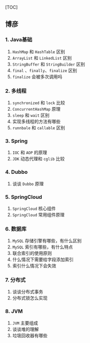[TOC]

## 博彦

### 1. Java基础

1. `HashMap` 和 `HashTable` 区别
2. `ArrayList` 和 `LinkedList` 区别
3. `StringBuffer` 和 `StringBuilder` 区别
4. `final` 、`finally`、`finalize` 区别
5. `finalize` 会被多次调用吗

### 2. 多线程

1. `synchronized` 和 `lock` 比较
2. `ConcurrentHashMap` 原理
3. `sleep` 和 `wait` 区别
4. 实现多线程的方法有哪些
5. `runnbale` 和 `callable` 区别

### 3. Spring

1. `IOC` 和 `AOP` 的原理
2. `JDK` 动态代理和 `cglib` 比较

### 4. Dubbo

1. 谈谈 `Dubbo` 原理

### 5. SpringCloud

1. `SpringCloud` 核心组件
2. `SpringCloud` 常用组件原理

### 6. 数据库

1. `MySQL` 存储引擎有哪些，有什么区别
2. `MySQL` 索引有哪些，有什么特点
3. 联合索引的使用原则
4. 什么情况下需要给字段添加索引
5. 索引什么情况下会失效

### 7. 分布式

1. 谈谈分布式事务
2. 分布式锁怎么实现

### 8. JVM

1. `JVM` 主要组成
2. 谈谈堆的理解
3. 垃圾回收器有哪些

